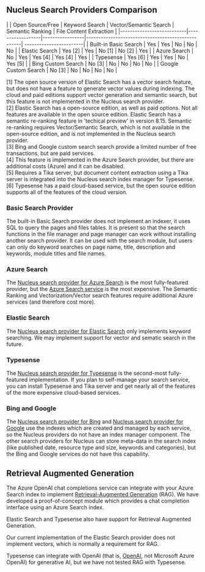 ## Nucleus Search Providers Comparison

|                           | Open Source/Free | Keyword Search  | Vector/Semantic Search   | Semantic Ranking       | File Content Extraction |
|---------------------------|------------------|-----------------|---------------------------------------------------| ------------------------|
| Built-in Basic Search     | Yes              | Yes             | No                       | No                     | No                      |
| Elastic Search            | Yes [2]          | Yes             | No [1]                   | No [2]                 | Yes                     |
| Azure Search              | No               | Yes             | Yes [4]                  | Yes [4]                | Yes                     |
| Typesense                 | Yes [6]          | Yes             | Yes                      | No                     | Yes [5]                 |
| Bing Custom Search        | No [3]           | No              | No                       | No                     | No                      |
| Google Custom Search      | No [3]           | No              | No                       | No                     | No                      |

[1] The open source version of Elastic Search has a vector search feature, but does not have a feature to generate vector values during indexing. The 
cloud and paid editions support vector generation and semantic search, but this feature is not implemented in the Nucleus search provider.  
[2] Elastic Search has a open-source edition, as well as paid options. Not all features are available in the open source edition.  Elastic Search has a
semantic re-ranking feature in 'techical preview' in version 8.15. Semantic re-ranking requires Vector/Semantic Search, which is not available in the open-source edition, and is not implemented in the Nucleus search provider.  
[3] Bing and Google custom search search provide a limited number of free transactions, but are paid services.  
[4] This feature is implemented in the Azure Search provider, but there are additional costs (Azure) and it can be disabled.  
[5] Requires a Tika server, but document content extraction using a Tika server is integrated into the Nucleus search index manager for Typesense.  
[6] Typesense has a paid cloud-based service, but the open source edition supports all of the features of the cloud version.  

### Basic Search Provider
The built-in Basic Search provider does not implement an indexer, it uses SQL to query the pages and files tables. It is present so that the search functions 
in the file manager and page manager can work without installing another search provider. It can be used with the search module, but users can only do keyword
searches on page name, title, description and keywords, module titles and file names.

### Azure Search
The [Nucleus search provider for Azure Search](/other-extensions/azure-search/) is the most fully-featured provider, but the 
[Azure Search service](https://learn.microsoft.com/en-us/azure/search/search-what-is-azure-search) is the most expensive. The Semantic Ranking 
and Vectorization/Vector search features require additional Azure services (and therefore cost more). 

### Elastic Search
The [Nucleus search provider for Elastic Search](/other-extensions/elastic-search/) only implements keyword searching. We may implement support for 
vector and sematic search in the future. 

### Typesense
The [Nucleus search provider for Typesense](/other-extensions/typesense-search/) is the second-most fully-featured implementation. If you plan to self-manage 
your search service, you can install Typesense and Tika server and get nearly all of the features of the more expensive cloud-based services. 

### Bing and Google
The [Nucleus search provider for Bing](/other-extensions/bing-custom-search/) and [Nucleus search provider for Google](/other-extensions/google-custom-search/) 
use the indexes which are created and managed by each service, so the Nucleus providers do not have an index manager component. The other search providers 
for Nucleus can store meta-data in the search index (like published date, resource type and size, keywords and categories), but the Bing and Google services 
do not have this capability.

## Retrieval Augmented Generation
The Azure OpenAI chat completions service can integrate with your Azure Search index to implement 
[Retrieval-Augmented Generation](https://learn.microsoft.com/en-us/azure/search/retrieval-augmented-generation-overview) (RAG). We have developed a 
proof-of-concept module which provides a chat completion interface using an Azure Search index.

Elastic Search and Typesense also have support for Retrieval Augmented Generation. 

Our current implementation of the Elastic Search provider does not implement vectors, which is normally a requirement for RAG. 

Typesense can integrate with OpenAI (that is, [OpenAI](https://openai.com/), not Microsoft Azure OpenAI) for generative AI, but we have not 
tested RAG with Typesense.